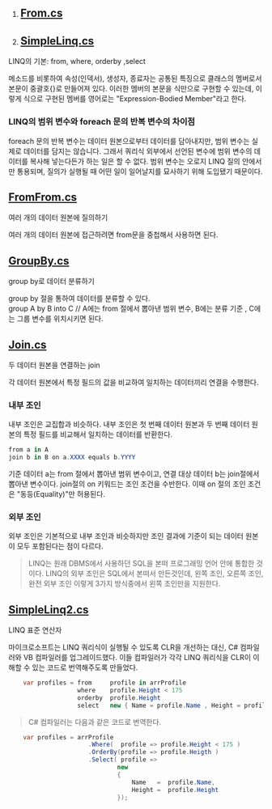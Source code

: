 1. ## [From.cs](https://github.com/twozeronine/Csharp_Study/blob/main/LINQ/From.cs)
2. ## [SimpleLinq.cs](https://github.com/twozeronine/Csharp_Study/blob/main/LINQ/SimpleLinq.cs)

LINQ의 기본: from, where, orderby ,select

메소드를 비롯하여 속성(인덱서), 생성자, 종료자는 공통된 특징으로 클래스의 멤버로서 본문이 중괄호{}로 만들어져 있다. 이러한 멤버의 본문을 식만으로 구현할 수 있는데, 이렇게 식으로 구현된 멤버를 영어로는 "Expression-Bodied Member"라고 한다.

### LINQ의 범위 변수와 foreach 문의 반복 변수의 차이점

foreach 문의 반복 변수는 데이터 원본으로부터 데이터를 담아내지만, 범위 변수는 실제로 데이터를 담지는 않습니다. 그래서 쿼리식 외부에서 선언된 변수에 범위 변수의 데이터를 복사해 넣는다든가 하는 일은 할 수 없다. 범위 변수는 오로지 LINQ 질의 안에서만 통용되며, 질의가 실행될 때 어떤 일이 일어날지를 묘사하기 위해 도입됐기 때문이다.

## [FromFrom.cs](https://github.com/twozeronine/Csharp_Study/blob/main/LINQ/FromFrom.cs)

여러 개의 데이터 원본에 질의하기

여러 개의 데이터 원본에 접근하려면 from문을 중첩해서 사용하면 된다.

## [GroupBy.cs](https://github.com/twozeronine/Csharp_Study/blob/main/LINQ/GroupBy.cs)

group by로 데이터 분류하기

group by 절을 통하여 데이터를 분류할 수 있다.  
group A by B into C // A에는 from 절에서 뽑아낸 범위 변수, B에는 분류 기준 , C에는 그룹 변수를 위치시키면 된다.

## [Join.cs](https://github.com/twozeronine/Csharp_Study/blob/main/LINQ/Join.cs)

두 데이터 원본을 연결하는 join

각 데이터 원본에서 특정 필드의 값을 비교하여 일치하는 데이터끼리 연결을 수행한다.

### 내부 조인

내부 조인은 교집합과 비슷하다. 내부 조인은 첫 번째 데이터 원본과 두 번째 데이터 원본의 특정 필드를 비교해서 일치하는 데이터를 반환한다.

```C#
from a in A
join b in B on a.XXXX equals b.YYYY
```

기준 데이터 a는 from 절에서 뽑아낸 범위 변수이고, 연결 대상 데이터 b는 join절에서 뽑아낸 변수이다. join절의 on 키워드는 조인 조건을 수반한다. 이때 on 절의 조인 조건은 "동등(Equality)"만 허용된다.

### 외부 조인

외부 조인은 기본적으로 내부 조인과 비슷하지만 조인 결과에 기준이 되는 데이터 원본이 모두 포함된다는 점이 다르다.

> LINQ는 원래 DBMS에서 사용하던 SQL을 본떠 프로그래밍 언어 안에 통합한 것이다. LINQ의 외부 조인은 SQL에서 본떠서 만든것인데, 왼쪽 조인, 오른쪽 조인, 완전 외부 조인 이렇게 3가지 방식중에서 왼쪽 조인만을 지원한다.

## [SimpleLinq2.cs](https://github.com/twozeronine/Csharp_Study/blob/main/LINQ/SimpleLinq2.cs)

LINQ 표준 연산자

마이크로소프트는 LINQ 쿼리식이 실행될 수 있도록 CLR을 개선하는 대신, C# 컴파일러와 VB 컴파일러를 업그레이드했다. 이들 컴파일러가 각각 LINQ 쿼리식을 CLR이 이해할 수 있는 코드로 번역해주도록 만들었다.

```C#
    var profiles = from     profile in arrProfile
                   where    profile.Height < 175
                   orderby  profile.Height
                   select   new { Name = profile.Name , Height = profile.Height };
```

> C# 컴파일러는 다음과 같은 코드로 번역한다.

```C#
    var profiles = arrProfile
                      .Where(  profile => profile.Height < 175 )
                      .OrderBy(profile => profile.Heigth )
                      .Select( profile =>
                              new
                              {
                                  Name   =  profile.Name,
                                  Height =  profile.Height
                              });
```
